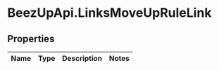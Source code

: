 # BeezUpApi.LinksMoveUpRuleLink

## Properties
Name | Type | Description | Notes
------------ | ------------- | ------------- | -------------


